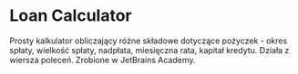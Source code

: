 # Loan Calculator

Prosty kalkulator obliczający różne składowe dotyczące pożyczek - okres spłaty, wielkość spłaty, nadpłata, miesięczna rata, kapitał kredytu.
Działa z wiersza poleceń.
Zrobione w JetBrains Academy.
